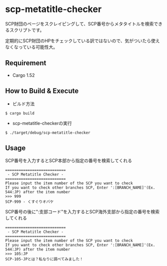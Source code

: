 # scp-metatitle-checker

SCP財団のページをスクレイピングして、SCP番号からメタタイトルを検索できるスクリプトです。

定期的にSCP財団のHPをチェックしている訳ではないので、気がついたら使えなくなっている可能性大。

## Requirement

- Cargo 1.52

## How to Build & Execute

- ビルド方法

```
$ cargo build
```

- scp-metatitle-checkerの実行

```
$ ./target/debug/scp-metatitle-checker
```

## Usage

SCP番号を入力するとSCP本部から指定の番号を検索してくれる

```
===========================
 - SCP Metatitle Checker -
===========================
Please input the item number of the SCP you want to check
If you want to check other branches SCP, Enter ':[BRANCH_NAME]'(Ex. 544:JP) after the item number
>>> 999
SCP-999 - くすぐりオバケ
```

SCP番号の後に":支部コード"を入力するとSCP海外支部から指定の番号を検索してくれる

```
===========================
 - SCP Metatitle Checker -
===========================
Please input the item number of the SCP you want to check
If you want to check other branches SCP, Enter ':[BRANCH_NAME]'(Ex. 544:JP) after the item number
>>> 105:JP
SCP-105-JPとは？私なりに調べてみました！
```